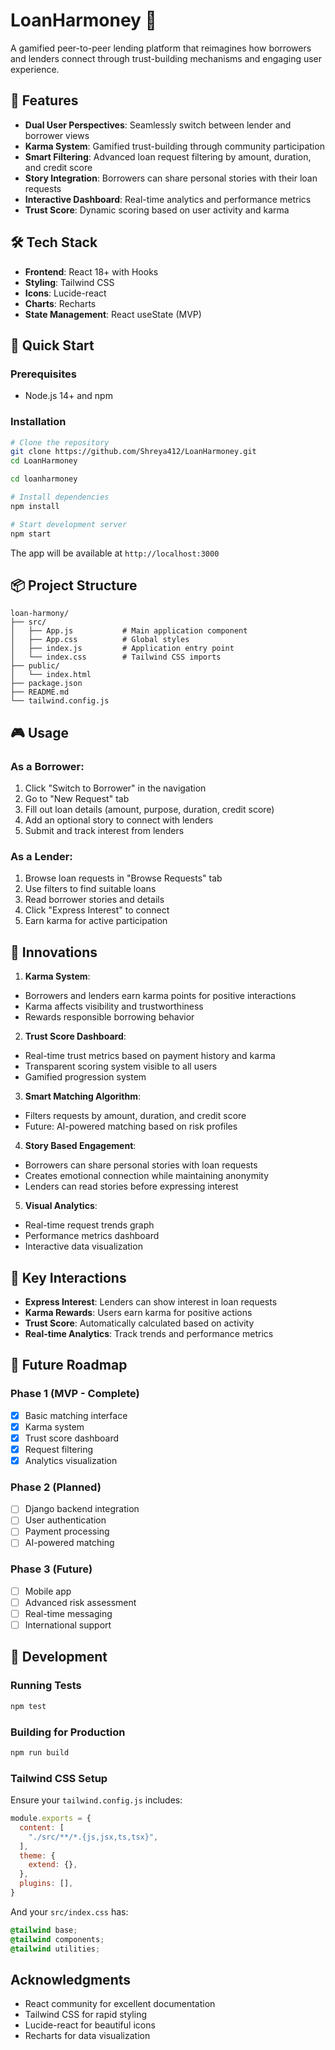 # LoanHarmoney 🚀

A gamified peer-to-peer lending platform that reimagines how borrowers and lenders connect through trust-building mechanisms and engaging user experience.

## 🌟 Features

- **Dual User Perspectives**: Seamlessly switch between lender and borrower views
- **Karma System**: Gamified trust-building through community participation
- **Smart Filtering**: Advanced loan request filtering by amount, duration, and credit score
- **Story Integration**: Borrowers can share personal stories with their loan requests
- **Interactive Dashboard**: Real-time analytics and performance metrics
- **Trust Score**: Dynamic scoring based on user activity and karma

## 🛠️ Tech Stack

- **Frontend**: React 18+ with Hooks
- **Styling**: Tailwind CSS
- **Icons**: Lucide-react
- **Charts**: Recharts
- **State Management**: React useState (MVP)

## 🚀 Quick Start

### Prerequisites
- Node.js 14+ and npm

### Installation

```bash
# Clone the repository
git clone https://github.com/Shreya412/LoanHarmoney.git
cd LoanHarmoney

cd loanharmoney

# Install dependencies
npm install

# Start development server
npm start
```

The app will be available at `http://localhost:3000`

## 📦 Project Structure

```
loan-harmony/
├── src/
│   ├── App.js           # Main application component
│   ├── App.css          # Global styles
│   ├── index.js         # Application entry point
│   └── index.css        # Tailwind CSS imports
├── public/
│   └── index.html
├── package.json
├── README.md
└── tailwind.config.js
```

## 🎮 Usage

### As a Borrower:
1. Click "Switch to Borrower" in the navigation
2. Go to "New Request" tab
3. Fill out loan details (amount, purpose, duration, credit score)
4. Add an optional story to connect with lenders
5. Submit and track interest from lenders

### As a Lender:
1. Browse loan requests in "Browse Requests" tab
2. Use filters to find suitable loans
3. Read borrower stories and details
4. Click "Express Interest" to connect
5. Earn karma for active participation


## 🔄 Innovations
1. **Karma System**: 
- Borrowers and lenders earn karma points for positive interactions
- Karma affects visibility and trustworthiness
- Rewards responsible borrowing behavior
2. **Trust Score Dashboard**: 
- Real-time trust metrics based on payment history and karma
- Transparent scoring system visible to all users
- Gamified progression system
3. **Smart Matching Algorithm**:
- Filters requests by amount, duration, and credit score
- Future: AI-powered matching based on risk profiles
4. **Story Based Engagement**:
- Borrowers can share personal stories with loan requests
- Creates emotional connection while maintaining anonymity
- Lenders can read stories before expressing interest
5. **Visual Analytics**:
- Real-time request trends graph
- Performance metrics dashboard
- Interactive data visualization

## 🔄 Key Interactions
- **Express Interest**: Lenders can show interest in loan requests
- **Karma Rewards**: Users earn karma for positive actions
- **Trust Score**: Automatically calculated based on activity
- **Real-time Analytics**: Track trends and performance metrics

## 🔮 Future Roadmap

### Phase 1 (MVP - Complete)
- [x] Basic matching interface
- [x] Karma system
- [x] Trust score dashboard
- [x] Request filtering
- [x] Analytics visualization

### Phase 2 (Planned)
- [ ] Django backend integration
- [ ] User authentication
- [ ] Payment processing
- [ ] AI-powered matching

### Phase 3 (Future)
- [ ] Mobile app
- [ ] Advanced risk assessment
- [ ] Real-time messaging
- [ ] International support

## 🚧 Development

### Running Tests
```bash
npm test
```

### Building for Production
```bash
npm run build
```

### Tailwind CSS Setup

Ensure your `tailwind.config.js` includes:

```javascript
module.exports = {
  content: [
    "./src/**/*.{js,jsx,ts,tsx}",
  ],
  theme: {
    extend: {},
  },
  plugins: [],
}
```

And your `src/index.css` has:

```css
@tailwind base;
@tailwind components;
@tailwind utilities;
```

## Acknowledgments

- React community for excellent documentation
- Tailwind CSS for rapid styling
- Lucide-react for beautiful icons
- Recharts for data visualization
